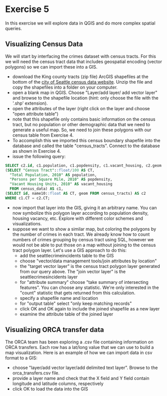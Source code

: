 # Exercise 5

In this exercise we will explore data in QGIS and do more complex spatial queries.

## Visualizing Census Data

We will start by interfacing the crimes dataset with census tracts. For this we will need the census tract data that includes geospatial encoding (vector polygons) so we can import these into a GIS.


* download the King county tracts (zip file) ArcGIS shapefiles at the bottom of the [city of Seattle census data website](http://www.seattle.gov/dpd/cityplanning/populationdemographics/geographicfilesmaps/2010census/default.htm). Unzip the file and copy the shapefiles into a folder on your computer.
* open a blank map in QGIS. Choose "Layer/add layer/ add vector layer" and browse to the shapefile location (hint: only choose the file with the '.shp' extension).
* open the attributes of the layer (right click on the layer and choose "open attribute table")
* note that this shapefile only contains basic information on the census tract, but no population or other demographic data that we need to generate a useful map. So, we need to join these polygons with our census table from Exercise 4.
* To accomplish this we imported this census boundary shapefile into the database and called the table "census_tracts". Connect to the database as shown in Exercise 4.
* issue the following query:

```SQL
SELECT c2.id, c1.population, c1.popdensity, c1.vacant_housing, c2.geom FROM
(SELECT "Census Tract"::float/100 AS CT, 
  "Total Population, 2010" AS population, 
  "Persons per Square Mile, 2010" AS popdensity,
  "Vacant Housing Units, 2010" AS vacant_housing
  FROM census_data) AS c1,
(SELECT id, name10::float AS CT, geom FROM census_tracts) AS c2
WHERE c1.CT = c2.CT;
```
* now import that layer into the GIS, giving it an arbitrary name. You can now symbolize this polygon layer according to population density, housing vacancy, etc. Explore with different color schemes and visualizations.
* suppose we want to show a similar map, but coloring the polygons by the number of crimes in each tract. We already know how to count numbers of crimes grouping by census tract using SQL, however we would not be able to put those on a map without joining to the census tract polygon layer. Let's use a GIS approach to do this:
    * add the seattlecrimeincidents table to the GIS
    * choose "vector/data management tools/join attributes by location"
    * the "target vector layer" is the census tract polygon layer generated from our query above. The "join vector layer" is the seattlecrimesincidents layer 
    * for "attribute summary" choose "take summary of intersecting features". You can choose any statistic. We're only interested in the "count" statistic that gets returned from this calculation.
    * specify a shapefile name and location
    * for "output table" select "only keep matching records"
    * click OK and OK again to include the joined shapefile as a new layer
    * examine the attribute table of the joined layer 

## Visualizing ORCA transfer data

The ORCA team has been exploring a .csv file containing information on ORCA transfers. Each row has a lat/long value that we can use to build a map visualization. Here is an example of how we can import data in csv format to a GIS:

* choose "layer/add vector layer/add delimited text layer". Browse to the orca_transfers.csv file.
* provide a layer name and check that the X field and Y field contain longitude and latitude columns, respectively
* click OK to load the data into the GIS




 
